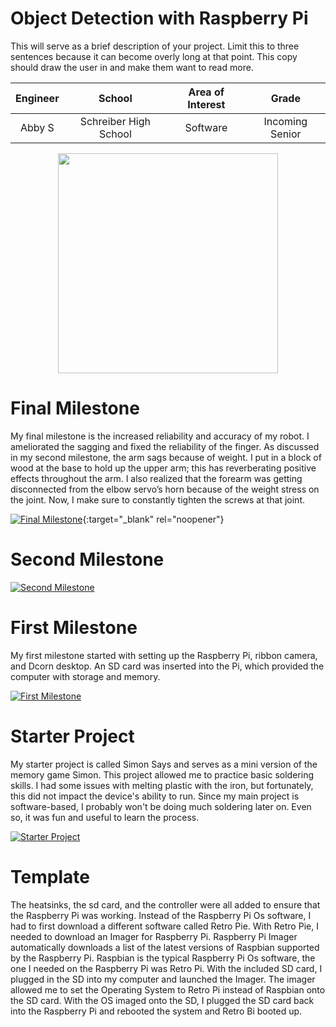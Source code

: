 # Object Detection with Raspberry Pi
This will serve as a brief description of your project. Limit this to three sentences because it can become overly long at that point. This copy should draw the user in and make them want to read more.

| **Engineer** | **School** | **Area of Interest** | **Grade** |
|:--:|:--:|:--:|:--:|
| Abby S | Schreiber High School | Software | Incoming Senior

<p align="center">
  <img width="352" height="352" src="https://www.simpleimageresizer.com/_uploads/photos/d471ffb2/abby-bluestamp_2_25.jpeg">
</p>
  
# Final Milestone
My final milestone is the increased reliability and accuracy of my robot. I ameliorated the sagging and fixed the reliability of the finger. As discussed in my second milestone, the arm sags because of weight. I put in a block of wood at the base to hold up the upper arm; this has reverberating positive effects throughout the arm. I also realized that the forearm was getting disconnected from the elbow servo’s horn because of the weight stress on the joint. Now, I make sure to constantly tighten the screws at that joint. 

[![Final Milestone](https://res.cloudinary.com/marcomontalbano/image/upload/v1612573869/video_to_markdown/images/youtube--F7M7imOVGug-c05b58ac6eb4c4700831b2b3070cd403.jpg )](https://www.youtube.com/watch?v=F7M7imOVGug&feature=emb_logo "Final Milestone"){:target="_blank" rel="noopener"}



# Second Milestone

[![Second Milestone](https://i3.ytimg.com/vi/763d7XsoXwE/maxresdefault.jpg)](https://www.youtube.com/watch?v=763d7XsoXwE "Second Milestone")



# First Milestone
My first milestone started with setting up the Raspberry Pi, ribbon camera, and Dcorn desktop. An SD card was inserted into the Pi, which provided the computer with storage and memory.

[![First Milestone](https://i3.ytimg.com/vi/PaVFm4ICkAI/maxresdefault.jpg)](https://www.youtube.com/watch?v=PaVFm4ICkAI "First Milestone")



# Starter Project
My starter project is called Simon Says and serves as a mini version of the memory game Simon. This project allowed me to practice basic soldering skills. I had some issues with melting plastic with the iron, but fortunately, this did not impact the device's ability to run. Since my main project is software-based, I probably won't be doing much soldering later on. Even so, it was fun and useful to learn the process.

[![Starter Project](https://i3.ytimg.com/vi/LiKZF35gun0/maxresdefault.jpg)](https://www.youtube.com/watch?v=LiKZF35gun0 "Starter Project")



# Template
The heatsinks, the sd card, and the controller were all added to ensure that the Raspberry Pi was working. Instead of the Raspberry Pi Os software, I had to first download a different software called Retro Pie. With Retro Pie, I needed to download an Imager for Raspberry Pi. Raspberry Pi Imager automatically downloads a list of the latest versions of Raspbian supported by the Raspberry Pi. Raspbian is the typical Raspberry Pi Os software, the one I needed on the Raspberry Pi was Retro Pi. With the included SD card, I plugged in the SD into my computer and launched the Imager. The imager allowed me to set the Operating System to Retro Pi instead of Raspbian onto the SD card. With the OS imaged onto the SD, I plugged the SD card back into the Raspberry Pi and rebooted the system and Retro Bi booted up.
